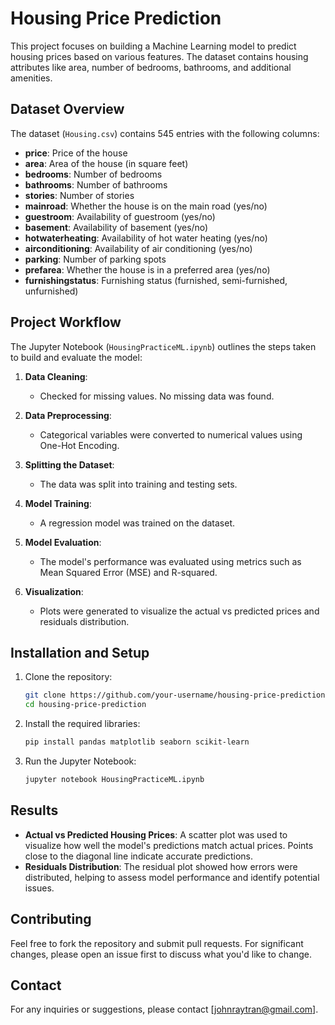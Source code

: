 # Housing Price Prediction

This project focuses on building a Machine Learning model to predict housing prices based on various features. The dataset contains housing attributes like area, number of bedrooms, bathrooms, and additional amenities.

## Dataset Overview

The dataset (`Housing.csv`) contains 545 entries with the following columns:

- **price**: Price of the house
- **area**: Area of the house (in square feet)
- **bedrooms**: Number of bedrooms
- **bathrooms**: Number of bathrooms
- **stories**: Number of stories
- **mainroad**: Whether the house is on the main road (yes/no)
- **guestroom**: Availability of guestroom (yes/no)
- **basement**: Availability of basement (yes/no)
- **hotwaterheating**: Availability of hot water heating (yes/no)
- **airconditioning**: Availability of air conditioning (yes/no)
- **parking**: Number of parking spots
- **prefarea**: Whether the house is in a preferred area (yes/no)
- **furnishingstatus**: Furnishing status (furnished, semi-furnished, unfurnished)

## Project Workflow

The Jupyter Notebook (`HousingPracticeML.ipynb`) outlines the steps taken to build and evaluate the model:

1. **Data Cleaning**:
   - Checked for missing values. No missing data was found.

2. **Data Preprocessing**:
   - Categorical variables were converted to numerical values using One-Hot Encoding.

3. **Splitting the Dataset**:
   - The data was split into training and testing sets.

4. **Model Training**:
   - A regression model was trained on the dataset.

5. **Model Evaluation**:
   - The model's performance was evaluated using metrics such as Mean Squared Error (MSE) and R-squared.

6. **Visualization**:
   - Plots were generated to visualize the actual vs predicted prices and residuals distribution.

## Installation and Setup

1. Clone the repository:
   ```bash
   git clone https://github.com/your-username/housing-price-prediction.git
   cd housing-price-prediction
   ```

2. Install the required libraries:
   ```bash
   pip install pandas matplotlib seaborn scikit-learn
   ```

3. Run the Jupyter Notebook:
   ```bash
   jupyter notebook HousingPracticeML.ipynb
   ```

## Results

- **Actual vs Predicted Housing Prices**: A scatter plot was used to visualize how well the model's predictions match actual prices. Points close to the diagonal line indicate accurate predictions.
- **Residuals Distribution**: The residual plot showed how errors were distributed, helping to assess model performance and identify potential issues.

## Contributing

Feel free to fork the repository and submit pull requests. For significant changes, please open an issue first to discuss what you'd like to change.

## Contact

For any inquiries or suggestions, please contact [johnraytran@gmail.com].

